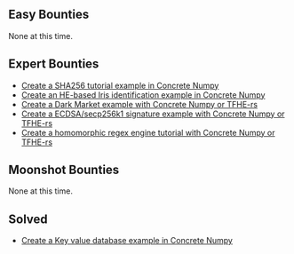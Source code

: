 ## Easy Bounties
None at this time.

## Expert Bounties
- [Create a SHA256 tutorial example in Concrete Numpy](create-a-sha256-tutorial.md)
- [Create an HE-based Iris identification example in Concrete Numpy](create-iris-identification-app.md)
- [Create a Dark Market example with Concrete Numpy or TFHE-rs](create-a-dark-market-app.md)
- [Create a ECDSA/secp256k1 signature example with Concrete Numpy or TFHE-rs](create-a-secp256k1-tutorial.md)
- [Create a homomorphic regex engine tutorial with Concrete Numpy or TFHE-rs](create-regex-engine-tutorial.md)

## Moonshot Bounties
None at this time.

## Solved
- [Create a Key value database example in Concrete Numpy](../Solved/create-key-value-database-app.md)

